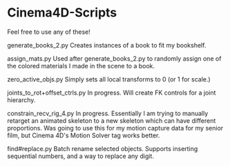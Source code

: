 # Cinema4D-Scripts

Feel free to use any of these!

generate_books_2.py             Creates instances of a book to fit my bookshelf.

assign_mats.py                  Used after generate_books_2.py to randomly assign one of the colored materials I made in the scene to a book.

zero_active_objs.py             Simply sets all local transforms to 0 (or 1 for scale.)

joints_to_rot+offset_ctrls.py   In progress. Will create FK controls for a joint hierarchy.

constrain_recv_rig_4.py         In progress. Essentially I am trying to manually retarget an animated skeleton to a new skeleton which can have different proportions. Was going to use this for my motion capture data for my senior film, but Cinema 4D's Motion Solver tag works better.

find#replace.py                 Batch rename selected objects. Supports inserting sequential numbers, and a way to replace any digit.
